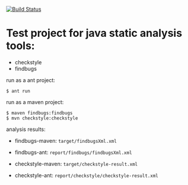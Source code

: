 [![Build Status](https://travis-ci.org/metamx/java-util.svg?branch=master)](https://travis-ci.org/metamx/java-util)

Test project for java static analysis tools:
===========================================
- checkstyle
- findbugs

run as a ant project:
```command
$ ant run
```
run as a maven project:
```command
$ maven findbugs:findbugs
$ mvn checkstyle:checkstyle 
```
analysis results:
- findbugs-maven: `target/findbugsXml.xml`
- findbugs-ant: `report/findbugs/findbugsXml.xml`

- checkstyle-maven: `target/checkstyle-result.xml`
- checkstyle-ant: `report/checkstyle/checkstyle-result.xml`

